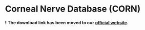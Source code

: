 # Corneal Nerve Database (CORN)

:exclamation: **The download link has been moved to our [official website](http://imed.nimte.ac.cn/).**

